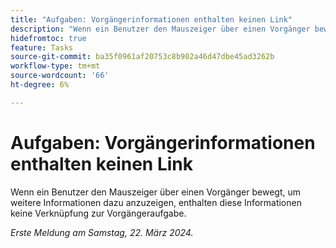 ```yaml
---
title: "Aufgaben: Vorgängerinformationen enthalten keinen Link"
description: "Wenn ein Benutzer den Mauszeiger über einen Vorgänger bewegt, um weitere Informationen dazu anzuzeigen, enthalten diese Informationen keine Verknüpfung zur Vorgängeraufgabe."
hidefromtoc: true
feature: Tasks
source-git-commit: ba35f0961af20753c8b902a46d47dbe45ad3262b
workflow-type: tm+mt
source-wordcount: '66'
ht-degree: 6%

---
```



# Aufgaben: Vorgängerinformationen enthalten keinen Link

Wenn ein Benutzer den Mauszeiger über einen Vorgänger bewegt, um weitere Informationen dazu anzuzeigen, enthalten diese Informationen keine Verknüpfung zur Vorgängeraufgabe.

_Erste Meldung am Samstag, 22. März 2024._

